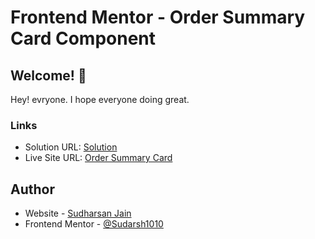# Frontend Mentor - Order Summary Card Component

## Welcome! 👋

Hey! evryone. I hope everyone doing great.

### Links

- Solution URL: [Solution](https://www.frontendmentor.io/solutions/nft-card-using-html-and-css-QnSYD75gJ)
- Live Site URL: [Order Summary Card](https://www.frontendmentor.io/solutions/order-summary-card-html-css-mobile-first-eQ1N6b5Aw)

## Author

- Website - [Sudharsan Jain](https://www.your-site.com)
- Frontend Mentor - [@Sudarsh1010](https://www.frontendmentor.io/profile/Sudarsh1010)
